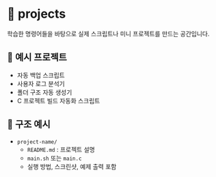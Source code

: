 # 📁 projects

학습한 명령어들을 바탕으로 실제 스크립트나 미니 프로젝트를 만드는 공간입니다.

## 🎯 예시 프로젝트
- 자동 백업 스크립트
- 사용자 로그 분석기
- 폴더 구조 자동 생성기
- C 프로젝트 빌드 자동화 스크립트

## 📁 구조 예시
- `project-name/`
  - `README.md` : 프로젝트 설명
  - `main.sh` 또는 `main.c`
  - 실행 방법, 스크린샷, 예제 출력 포함